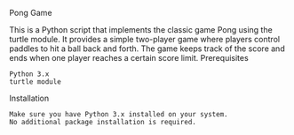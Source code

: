 Pong Game

This is a Python script that implements the classic game Pong using the turtle module. It provides a simple two-player game where players control paddles to hit a ball back and forth. The game keeps track of the score and ends when one player reaches a certain score limit.
Prerequisites

    Python 3.x
    turtle module

Installation

    Make sure you have Python 3.x installed on your system.
    No additional package installation is required.

